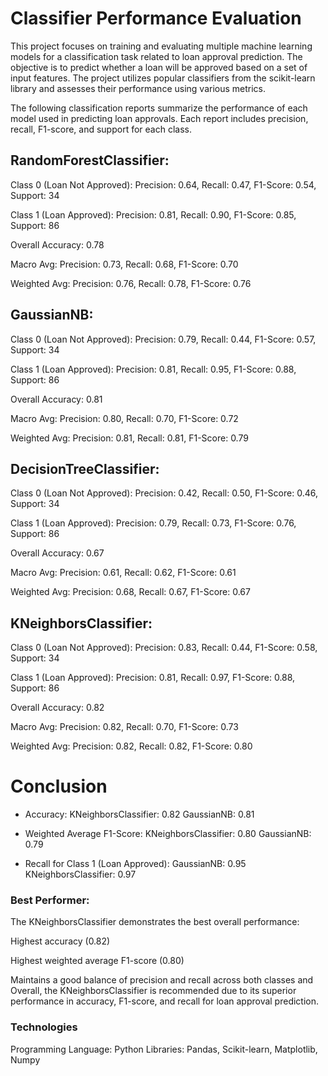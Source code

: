 # Classifier Performance Evaluation
This project focuses on training and evaluating multiple machine learning models for a classification 
task related to loan approval prediction. The objective is to predict whether a loan will be approved 
based on a set of input features. The project utilizes popular classifiers from the scikit-learn library
 and assesses their performance using various metrics.


The following classification reports summarize the performance of each model used in predicting 
loan approvals. Each report includes precision, recall, F1-score, and support for each class.

## RandomForestClassifier:
Class 0 (Loan Not Approved): Precision: 0.64, Recall: 0.47, F1-Score: 0.54, Support: 34

Class 1 (Loan Approved): Precision: 0.81, Recall: 0.90, F1-Score: 0.85, Support: 86

Overall Accuracy: 0.78

Macro Avg: Precision: 0.73, Recall: 0.68, F1-Score: 0.70

Weighted Avg: Precision: 0.76, Recall: 0.78, F1-Score: 0.76

## GaussianNB:
Class 0 (Loan Not Approved): Precision: 0.79, Recall: 0.44, F1-Score: 0.57, Support: 34

Class 1 (Loan Approved): Precision: 0.81, Recall: 0.95, F1-Score: 0.88, Support: 86

Overall Accuracy: 0.81

Macro Avg: Precision: 0.80, Recall: 0.70, F1-Score: 0.72

Weighted Avg: Precision: 0.81, Recall: 0.81, F1-Score: 0.79

## DecisionTreeClassifier:
Class 0 (Loan Not Approved): Precision: 0.42, Recall: 0.50, F1-Score: 0.46, Support: 34

Class 1 (Loan Approved): Precision: 0.79, Recall: 0.73, F1-Score: 0.76, Support: 86

Overall Accuracy: 0.67

Macro Avg: Precision: 0.61, Recall: 0.62, F1-Score: 0.61

Weighted Avg: Precision: 0.68, Recall: 0.67, F1-Score: 0.67

## KNeighborsClassifier:
Class 0 (Loan Not Approved): Precision: 0.83, Recall: 0.44, F1-Score: 0.58, Support: 34

Class 1 (Loan Approved): Precision: 0.81, Recall: 0.97, F1-Score: 0.88, Support: 86

Overall Accuracy: 0.82

Macro Avg: Precision: 0.82, Recall: 0.70, F1-Score: 0.73

Weighted Avg: Precision: 0.82, Recall: 0.82, F1-Score: 0.80

# Conclusion

* Accuracy:
KNeighborsClassifier: 0.82
GaussianNB: 0.81

* Weighted Average F1-Score:
KNeighborsClassifier: 0.80
GaussianNB: 0.79

* Recall for Class 1 (Loan Approved):
GaussianNB: 0.95
KNeighborsClassifier: 0.97

### Best Performer:
The KNeighborsClassifier demonstrates the best overall performance:

Highest accuracy (0.82)

Highest weighted average F1-score (0.80)

Maintains a good balance of precision and recall across both classes
and Overall, the KNeighborsClassifier is recommended due to its superior performance in accuracy, F1-score, and recall for loan approval prediction.

### Technologies
Programming Language: Python
Libraries: Pandas, Scikit-learn, Matplotlib, Numpy
